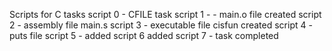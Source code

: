 Scripts for C tasks
script 0 -  CFILE task
script 1 - - main.o file created
script 2 - assembly file main.s
script 3 - executable file cisfun created
script 4 - puts file
script 5 - added
script 6 added
script 7 -  task completed
